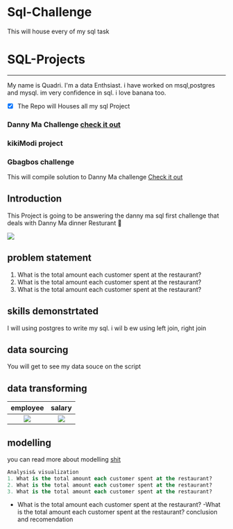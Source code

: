 # Sql-Challenge
This will house every of my sql task
# SQL-Projects  
***
My name is Quadri. I'm a data Enthsiast. i have worked on msql,postgres and mysql. im very confidence in sql. i love banana too.

- [x] The Repo will Houses all my sql Project
### Danny Ma Challenge [check it out](https://github.com/qhibod/Sql-Challenge/blob/main/Danny%20Ma%20Challenge.md)
### kikiModi project
### Gbagbos challenge

This will compile solution to Danny Ma challenge [Check it out](https://github.com/qhibod/SQL-Projects/blob/main/Sql.md)

## Introduction
This Project is going to be answering the danny ma sql first challenge that deals with Danny Ma dinner Resturant :shallow_pan_of_food:

![](japanese_resturant.jpg)

## problem statement
1. What is the total amount each customer spent at the restaurant? 
2. What is the total amount each customer spent at the restaurant?
3. What is the total amount each customer spent at the restaurant?

## skills demonstrtated
I will using postgres to write my sql. i wil b ew using left join, right join

## data sourcing
You will get to see my data souce on the script

## data transforming
employee           |       salary
:-----------------:|:-----------:
![](japanese_resturant.jpg)              | ![](japanese_resturant.jpg)


## modelling
you can read more about modelling [shit](https://techcommunity.microsoft.com/t5/educator-developer-blog/github-for-data-analyst-and-power-platform-developers/ba-p/3719651?wt.mc_id=1reg_S-1087_webpage_reactor)
```sql
Analysis& visualization
1. What is the total amount each customer spent at the restaurant? 
2. What is the total amount each customer spent at the restaurant?
3. What is the total amount each customer spent at the restaurant?
```
- What is the total amount each customer spent at the restaurant?
-What is the total amount each customer spent at the restaurant?
conclusion and recomendation
